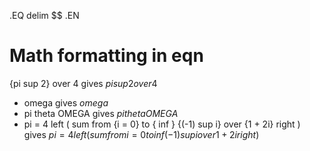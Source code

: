 .EQ
delim $$
.EN
# Math formatting in eqn
{pi sup 2} over 4 gives ${pi sup 2} over 4$

+ omega gives $omega$
+ pi theta OMEGA gives $pi theta OMEGA$
+ pi = 4 left ( sum from {i = 0} to { inf } {(-1) sup i} over {1 + 2i} right ) gives
 	$pi = 4 left ( sum from {i = 0} to { inf } {(-1) sup i} over {1 + 2i} right )$
